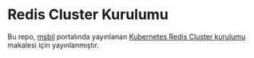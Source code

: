 # Redis Cluster Kurulumu

Bu repo, <a href="https://msbil.net">msbil</a> portalında yayınlanan <a href="https://msbil.net/devops/kubernetes-redis-cluster-kurulumu/">Kubernetes Redis Cluster kurulumu</a> makalesi için yayınlanmıştır. 
